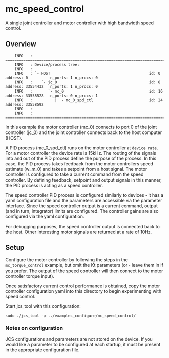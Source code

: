 # mc_speed_control

A single joint controller and motor controller with high bandwidth speed control.

## Overview

```
    INFO   : ==============================================================================================================
    INFO   : Device/process tree:
    INFO   : 
    INFO   : `- HOST                                            id: 0          address: 0          n_ports: 1 n_procs: 0
    INFO   :    `- jc_0                                         id: 8          address: 33554432   n_ports: 1 n_procs: 0
    INFO   :       `- mc_0                                      id: 16         address: 33558528   n_ports: 0 n_procs: 1
    INFO   :          |  - mc_0_spd_ctl                         id: 24         address: 33558592  
    INFO   : 
    INFO   : ==============================================================================================================

```

In this example the motor controller (mc_0) connects to port 0 of the joint controller (jc_0) and the joint controller connects back to the host computer (HOST).

A PID process (mc_0_spd_ctl) runs on the motor controller at `device rate`. For a motor controller the device rate is 15kHz.
The routing of the signals into and out of the PID process define the purpose of the process.
In this case, the PID process takes feedback from the motor controllers speed estimate (w_m_0) and takes a setpoint from a host signal.
The motor controller is configured to take a current command from the speed controller.
By defining feedback, setpoint and output signals in this manner, the PID process is acting as a speed controller. 

The speed controller PID process is configured similarly to devices - it has a yaml configuration file and the parameters are accessible via the parameter interface.
Since the speed controller output is a current command, output (and in turn, integrator) limits are configured.
The controller gains are also configured via the yaml configuration.

For debugging purposes, the speed controller output is connected back to the host.
Other interesting motor signals are returned at a rate of 10Hz.

## Setup

Configure the motor controller by following the steps in the `mc_torque_control` example, but omit the Kt parameters (or - leave them in if you prefer. The output of the speed controller will then connect to the motor controller torque input).

Once satisfactory current control performance is obtained, copy the motor controller configuration yaml into this directory to begin experimenting with speed control.


Start jcs_tool with this configuration:

```
sudo ./jcs_tool -p ../examples_configure/mc_speed_control/
```

### Notes on configuration

JCS configurations and parameters are not stored on the device.
If you would like a parameter to be configured at each startup, it must be present in the appropriate configuration file.